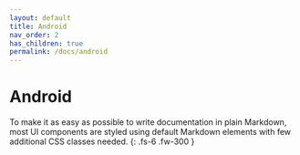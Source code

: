 ```yaml
---
layout: default
title: Android
nav_order: 2
has_children: true
permalink: /docs/android
---
```


# Android

To make it as easy as possible to write documentation in plain Markdown, most UI components are styled using default Markdown elements with few additional CSS classes needed.
{: .fs-6 .fw-300 }